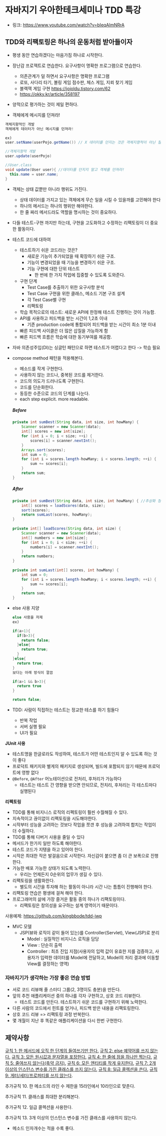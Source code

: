 # 자바지기 우아한테크세미나 TDD 특강

* 링크: https://www.youtube.com/watch?v=bIeqAlmNRrA

## TDD와 리팩토링은 하나의 운동처럼 받아들이자

* 평생 동안 연습하겠다는 마음가짐 하나로 시작한다.

* 장난감 프로젝트로 연습한다. 요구사항이 명확한 프로그램으로 연습한다.
  * 의존관계가 덜 하면서 요구사항은 명확한 프로그램
  * 로또, 사다리 타기, 볼링 게임 점수판, 체스 게임, 지뢰 찾기 게임
  * 블랙잭 게임 구현 https://jojoldu.tistory.com/62
  * https://okky.kr/article/358197
* 양적으로 평가하는 것이 제일 편하다.
* 객체에게 메시지를 던져라!

```java
객체지향적인 개발
객체에게 데이터가 아닌 메시지를 던져라!

ex)
user.setName(userPojo.getName()) // X 데이터를 던지는 것은 객체지향적이 아닌 절차지향!

//객체지향적 개발
user.update(userPojo)

//User.class
void update(User user){ //데이터를 던지지 말고 객체를 던져라!
  this.name = user.name;
}
```

* 객체는 상태 값뿐만 아니라 행위도 가진다.
  * 상태 데이터를 가지고 있는 객체에게 무슨 일을 시킬 수 있을까를 고민해야 한다
  * 하나의 메서드는 하나의 행위만 해야한다.
  * 한 줄 짜리 메서드라도 역할을 명시하는 것이 중요하다.

* 다들 테스트-구현 까지만 하는데, 구현을 고도화하고 수정하는 리팩토링이 더 중요한 활동이다.

* 테스트 코드에 대하여

  * 테스트하기 쉬운 코드라는 것은?
    * 새로운 기능이 추가되었을 때 확장하기 쉬운 구조.
    * 기능이 변경되었을 때 기능을 변경하기 쉬운 구조.
    * 기능 구현에 대한 단위 테스트
      * 한 번에 한 가지 작업에 집중할 수 있도록 도와준다.
  * 구현 단계
    - Test Case를 추출하기 위한 요구사항 분석
    - Test Case 구현을 위한 클래스, 메소드 기본 구조 설계
    - 각 Test Case별 구현
    - 리팩토링

  - 학습 목적으로의 테스트: 새로운 API에 한정해 테스트 진행하는 것이 가능함.
  - API를 사용하고 피드백을 받는 시간이 1,2초 이내
    - 기존 production code에 통합되어 피드백을 받는 시간이 최소 1분 이내
  - 빠른 피드백 사이클은 더 많은 삽질을 가능하게 함
  - 빠른 피드백 흐름은 학습에 대한 동기부여를 제공함.

* 자바 의존성주입(DI)는 싱글턴 패턴으로 하면 테스트가 어렵다고 한다 -> 학습 필요

* compose method 패턴을 적용해본다.

  * 메소드를 작게 구현한다.
  * 사용하지 않는 코드나, 중복된 코드를 제거한다.
  * 코드의 의도가 드러나도록 구현한다.
  * 코드를 단순화한다.
  * 동등한 수준으로 코드의 단계를 나눈다.
  * each step explicit. more readable.

  ##### Before

  ```java
  private int sumBest(String data, int size, int howMany) {
      Scanner scanner = new Scanner(data);
      int[] scores = new int[size];
      for (int i = 0; i < size; ++i) {
          scores[i] = scanner.nextInt();
      }
      Arrays.sort(scores);
      int sum = 0;
      for (int i = scores.length-howMany; i < scores.length; ++i) {
          sum += scores[i];
      }
      return sum;
  }
  ```

  ##### After

  ```java
  private int sumBest(String data, int size, int howMany) { //추상화 정도가 가장 높다.
      int[] scores = loadScores(data, size);
      sort(scores);
      return sumLast(scores, howMany);
  }
   
  private int[] loadScores(String data, int size) {
      Scanner scanner = new Scanner(data);
      int[] numbers = new int[size];
      for (int i = 0; i < size; ++i) {
          numbers[i] = scanner.nextInt();
      }
      return numbers;
  }
   
  private int sumLast(int[] scores, int howMany) {
      int sum = 0;
      for (int i = scores.length-howMany; i < scores.length; ++i) {
          sum += scores[i];
      }
      return sum;
  }
  ```

* else 사용 지양

  ```java
  else 사용을 자제
  ex)
  
  if(a>1){
    if(b>3){
      return false;
    }else{
      return true;
    }
  }else{
    return true;
  }
  보다는 아래 방식이 깔끔
  
  if(a>1 && b>3){
    return true
  }
  
  return false;
  ```

* TDD: 사람이 직접하는 테스트는 정교한 테스를 하기 힘들다
  * 반복 작업
  * 서버 실행 필요
  * UI가 필요

**JUnit 사용**

- 테스트명을 한글로라도 작성하여, 테스트가 어떤 테스트인지 알 수 있도록 하는 것이 좋다
- 프로덕트 패키지와 별게의 패키지로 생성되며, 빌드에 포함되지 않기 때문에 프로덕트에 영향 없다
- `@Before`, `@After` 어노테이션으로 전처리, 후처리가 가능하다
  - 테스트는 테스트 간 영향을 받으면 안되므로, 전치리, 후처리는 각 테스트마다 실행된다

**리펙토링**

- TDD를 통해 비지니스 로직의 리펙토링이 훨씬 수월해질 수 있다.
- 지속적이고 끊이없이 리펙토링을 시도해야한다.
- 시작부터 성능을 고려하는 것보다 작업을 쪼갠 후 성능을 고려하여 합치는 작업이 더 수월하다.
- TDD를 통해 디버거 사용을 줄일 수 있다
- 메서드가 한가지 일만 하도록 해야한다.
- 테스트 코드가 지탱을 하고 있어야 한다.
- 시작은 최대한 작은 발걸음으로 시작한다. 자신감이 붙으면 좀 더 큰 보폭으로 진행한다.
- 가능한 배포 가능한 상태가 되도록 노력한다.
  - 우리는 언제든지 0순위의 업무가 생길 수 있다.
- 리팩토링을 생활화한다.
  - 별도의 시간을 투자해 하는 활동이 아니라 시간 나는 틈틈이 진행해야 한다.
- 리팩토링 연습은 평생에 걸쳐 해야 한다.
- 프로그래머의 삶에 가장 즐거운 활동 중의 하나가 리팩토링이다.
  - 리팩토링은 창의성을 요구하는 설계 영역이기 때문이다.

사용예제: https://github.com/kingbbode/tdd-jwp

* MVC 모델
  * JSP(뷰와 로직이 같이 들어 있는)를 Controller(Servlet), View(JSP)로 분리
    * Model : 실질적인 비지니스 로직을 담당
    * View : 단순히 출력
    * Controller : 최초 진입 지점(사용자의 입력 값이 유효한 지를 검증하고, 사용자가 입력한 데이터를 Model에 전달하고, Model의 처리 결과에 이동할 View를 결정하는 영역)

### 자바지기가 생각하는 가장 좋은 연습 방법

- 서로 코드 리뷰해 줄 스터디 그룹(2, 3명이도 충분)을 만든다.
- 앞의 추천 애플리케이션 중의 하나를 각자 구현하고, 상호 코드 리뷰한다.
  - 테스트 코드를 만든다. 테스트하기 쉬운 코드를 구현하기 위해 노력한다.
- 다른 사람의 코드에서 힌트를 얻거나, 피드백 받은 내용을 리팩토링한다.
- 상호 코드 리뷰 => 리팩토링 과정 반복한다.
- 몇 개월이 지난 후 똑같은 애플리케이션을 다시 한번 구현한다.

## 제약사항

[규칙 1: 한 메서드에 오직 한 단계의 들여쓰기만 한다.](https://developerfarm.wordpress.com/2012/01/26/object_calisthenics_2/)
[규칙 2: else 예약어를 쓰지 않는다.](https://developerfarm.wordpress.com/2012/01/27/object_calisthenics_3/)
[규칙 3: 모든 원시값과 문자열을 포장한다.](https://developerfarm.wordpress.com/2012/01/27/object_calisthenics_4/)
[규칙 4: 한 줄에 점을 하나만 찍는다.](https://developerfarm.wordpress.com/2012/01/30/object_calisthenics_5/)
[규칙 5: 줄여쓰지 않는다(축약 금지).](https://developerfarm.wordpress.com/2012/01/30/object_calisthenics_6/)
[규칙 6: 모든 엔티티를 작게 유지한다.](https://developerfarm.wordpress.com/2012/01/31/object_calisthenics_7/)
[규칙 7: 2개 이상의 인스턴스 변수를 가진 클래스를 쓰지 않는다.](https://developerfarm.wordpress.com/2012/01/31/object_calisthenics_8/)
[규칙 8: 일급 콜렉션을 쓴다.](https://developerfarm.wordpress.com/2012/02/01/object_calisthenics_/)
[규칙 9: 게터/세터/프로퍼티를 쓰지 않는다](https://developerfarm.wordpress.com/2012/02/01/object_calisthenics_10/).

추가규칙 10. 한 메소드의 라인 수 제한을 15라인에서 10라인으로 맞춘다.

추가규칙 11. 클래스를 최대한 분리해본다.

추가규칙 12. 일급 콜렉션을 사용한다.

추가규칙 13. 3개 이상의 인스턴스 변수를 가진 클래스를 사용하지 않는다.

* 메소드 인자개수는 적을 수록 좋다.